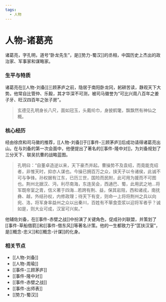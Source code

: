 ```yaml
---
tags:
  - 人物
---
```

# 人物-诸葛亮

诸葛亮，字孔明，道号“卧龙先生”，是[[势力-蜀汉]]的丞相，中国历史上杰出的政治家、军事家和谋略家。

### 生平与特质

诸葛亮在[[人物-刘备]]三顾茅庐之前，隐居于南阳卧龙冈，躬耕苦读，静观天下大势。他常自比管仲、乐毅，其才华深不可测，被司马徽誉为“可比兴周八百年之姜子牙、旺汉四百年之张子房”。

> 玄德见孔明身长八尺，面如冠玉，头戴纶巾，身披鹤氅，飘飘然有神仙之概。

### 核心经历

经由徐庶和司马徽的推荐，[[人物-刘备]]于[[事件-三顾茅庐]]后成功请得诸葛亮出山。在与刘备的第一次会面中，他便提出了著名的[[事件-隆中对]]，为刘备规划了三分天下、联吴抗曹的战略蓝图。

> 孔明曰：“自董卓造逆以来，天下豪杰并起。曹操势不及袁绍，而竟能克绍者，非惟天时，抑亦人谋也。今操已拥百万之众，挟天子以令诸侯，此诚不可与争锋。孙权据有江东，已历三世，国险而民附，此可用为援而不可图也。荆州北据汉、沔，利尽南海，东连吴会，西通巴、蜀，此用武之地...将军既帝室之胄，信义著于四海...若跨有荆、益，保其岩阻，西和诸戎，南抚彝、越，外结孙权，内修政理；待天下有变，则命一上将将荆州之兵以向宛、洛，将军身率益州之众以出秦川，百姓有不箪食壶浆以迎将军者乎？诚如是，则大业可成，汉室可兴矣。”

他辅佐刘备，在[[事件-赤壁之战]]中扮演了关键角色，促成孙刘联盟，并策划了[[事件-草船借箭]]和[[事件-借东风]]等著名计策。他的一生都致力于“匡扶汉室”，是[[概念-忠义]]和[[概念-计谋]]的化身。

### 相关节点
- [[人物-刘备]]
- [[人物-周瑜]]
- [[事件-三顾茅庐]]
- [[事件-隆中对]]
- [[事件-赤壁之战]]
- [[事件-出师表]]
- [[势力-蜀汉]]
